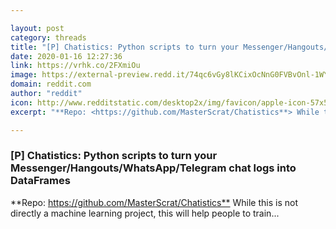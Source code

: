 ```yaml
---

layout: post
category: threads
title: "[P] Chatistics: Python scripts to turn your Messenger/Hangouts/WhatsApp/Telegram chat logs into DataFrames"
date: 2020-01-16 12:27:36
link: https://vrhk.co/2FXmiOu
image: https://external-preview.redd.it/74qc6vGy8lKCixOcNnG0FVBvOnl-1WYoQjKCuhhwa-o.jpg?width=400&height=209.42408377&auto=webp&s=9241149e1d79e00de28c8c6739e84504a7f5dd3b
domain: reddit.com
author: "reddit"
icon: http://www.redditstatic.com/desktop2x/img/favicon/apple-icon-57x57.png
excerpt: "**Repo: <https://github.com/MasterScrat/Chatistics**> While this is not directly a machine learning project, this will help people to train..."

---
```


### [P] Chatistics: Python scripts to turn your Messenger/Hangouts/WhatsApp/Telegram chat logs into DataFrames

**Repo: <https://github.com/MasterScrat/Chatistics**> While this is not directly a machine learning project, this will help people to train...